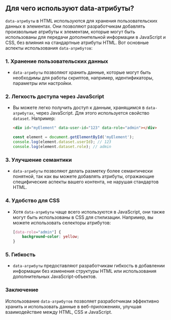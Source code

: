 ## Для чего используют data-атрибуты?

`data-атрибуты` в HTML используются для хранения пользовательских данных в элементах. Они позволяют разработчикам добавлять произвольные атрибуты к элементам, которые могут быть использованы для передачи дополнительной информации в JavaScript и CSS, без влияния на стандартные атрибуты HTML. Вот основные аспекты использования `data-атрибутов`:

### 1. Хранение пользовательских данных
- `data-атрибуты` позволяют хранить данные, которые могут быть необходимы для работы скриптов, например, идентификаторы, параметры или настройки.

### 2. Легкость доступа через JavaScript
- Вы можете легко получить доступ к данным, хранящимся в `data-атрибутах`, через JavaScript. Для этого используется свойство `dataset`. Например:
  ```html
  <div id="myElement" data-user-id="123" data-role="admin"></div>
  ```
  ```javascript
  const element = document.getElementById('myElement');
  console.log(element.dataset.userId); // 123
  console.log(element.dataset.role); // admin
  ```

### 3. Улучшение семантики
- `data-атрибуты` позволяют делать разметку более семантически понятной, так как вы можете добавлять атрибуты, отражающие специфические аспекты вашего контента, не нарушая стандартов HTML.

### 4. Удобство для CSS
- Хотя `data-атрибуты` чаще всего используются в JavaScript, они также могут быть использованы в CSS для стилизации. Например, вы можете использовать селекторы атрибутов:
  ```css
  [data-role="admin"] {
      background-color: yellow;
  }
  ```

### 5. Гибкость
- `data-атрибуты` предоставляют разработчикам гибкость в добавлении информации без изменения структуры HTML или использования дополнительных JavaScript-объектов.

### Заключение
Использование `data-атрибутов` позволяет разработчикам эффективно хранить и использовать данные в веб-приложениях, улучшая взаимодействие между HTML, CSS и JavaScript.